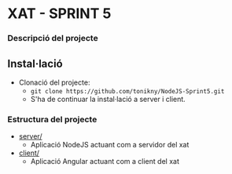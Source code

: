 
# XAT - SPRINT 5

### Descripció del projecte

## Instal·lació
- Clonació del projecte:
  - `git clone https://github.com/tonikny/NodeJS-Sprint5.git`
  - S'ha de continuar la instal·lació a server i client.
  
### Estructura del projecte

* [server/](server/README.md)
  * Aplicació NodeJS actuant com a servidor del xat
* [client/](client/README.md)
  * Aplicació Angular actuant com a client del xat
